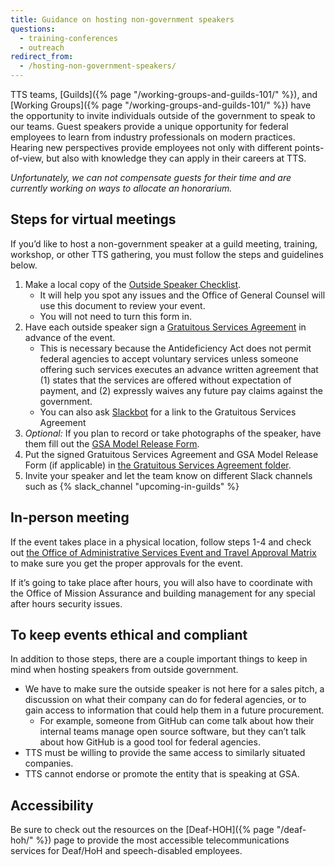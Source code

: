 ```yaml
---
title: Guidance on hosting non-government speakers
questions:
  - training-conferences
  - outreach
redirect_from:
  - /hosting-non-government-speakers/
---
```


TTS teams, [Guilds]({% page "/working-groups-and-guilds-101/" %}), and [Working
Groups]({% page "/working-groups-and-guilds-101/" %}) have the opportunity to
invite individuals outside of the government to speak to our teams. Guest
speakers provide a unique opportunity for federal employees to learn from
industry professionals on modern practices. Hearing new perspectives provide
employees not only with different points-of-view, but also with knowledge they
can apply in their careers at TTS.

_Unfortunately, we can not compensate guests for their time and are currently
working on ways to allocate an honorarium._

## Steps for virtual meetings

If you’d like to host a non-government speaker at a guild meeting, training,
workshop, or other TTS gathering, you must follow the steps and guidelines
below.

1. Make a local copy of the
   [Outside Speaker Checklist](https://docs.google.com/document/d/1F2IEMaPgfWZY2_RvSkILNnjulY8d3XDeJagAqSkFNvo/edit?usp=sharing).
   - It will help you spot any issues and the Office of General Counsel will use
     this document to review your event.
   - You will not need to turn this form in.
1. Have each outside speaker sign a
   [Gratuitous Services Agreement](https://docs.google.com/document/d/11xLRGV2mka51PnuaCLMm75lVEq1uV7N0Fn19Lyw832o/edit?usp=sharing)
   in advance of the event.
   - This is necessary because the Antideficiency Act does not permit federal
     agencies to accept voluntary services unless someone offering such services
     executes an advance written agreement that (1) states that the services are
     offered without expectation of payment, and (2) expressly waives any future
     pay claims against the government.
   - You can also ask
     [Slackbot](https://get.slack.help/hc/en-us/articles/202026038-Slackbot-your-assistant-notepad-programmable-bot)
     for a link to the Gratuitous Services Agreement
1. _Optional:_ If you plan to record or take photographs of the speaker, have
   them fill out the
   [GSA Model Release Form](https://insite.gsa.gov/portal/getMediaData?mediaId=702794).
1. Put the signed Gratuitous Services Agreement and GSA Model Release Form (if
   applicable) in
   [the Gratuitous Services Agreement folder](https://drive.google.com/drive/folders/1UOKVVZGdI7IlAxrqcq48-HQQr8f5U6N7).
1. Invite your speaker and let the team know on different Slack channels such as
   {% slack_channel "upcoming-in-guilds" %}

## In-person meeting

If the event takes place in a physical location, follow steps 1-4 and check out
[the Office of Administrative Services Event and Travel Approval Matrix](https://insite.gsa.gov/topics/travel-and-events/reservations-and-travel-information/event-management-conference-attendance-information?term=OAS%20Event%20and%20Travel%20Approval%20Matrix)
to make sure you get the proper approvals for the event.

If it’s going to take place after hours, you will also have to coordinate with
the Office of Mission Assurance and building management for any special after
hours security issues.

## To keep events ethical and compliant

In addition to those steps, there are a couple important things to keep in mind
when hosting speakers from outside government.

- We have to make sure the outside speaker is not here for a sales pitch, a
  discussion on what their company can do for federal agencies, or to gain
  access to information that could help them in a future procurement.
  - For example, someone from GitHub can come talk about how their internal
    teams manage open source software, but they can’t talk about how GitHub is a
    good tool for federal agencies.
- TTS must be willing to provide the same access to similarly situated
  companies.
- TTS cannot endorse or promote the entity that is speaking at GSA.

## Accessibility

Be sure to check out the resources on the [Deaf-HOH]({% page "/deaf-hoh/" %})
page to provide the most accessible telecommunications services for Deaf/HoH and
speech-disabled employees.

